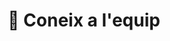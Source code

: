 ---
# An instance of the People widget.
# Documentation: https://wowchemy.com/docs/page-builder/
widget: people

# This file represents a page section.
headless: true

# Order that this section appears on the page.
weight: 1

title: 👥 Coneix a l'equip
subtitle:

content:
  # Choose which groups/teams of users to display.
  #   Edit `user_groups` in each user's profile to add them to one or more of these groups.
  user_groups:
  - 🧑‍🔬 Fundadors
  - 📚 Apunts
  - 🗒️ Activitats / 🧩 Jocs / 🧪 Pràctiques de laboratori
  - 🎓 EBAU
  - ✍️ Blog
design:
  show_interests: false
  show_role: true
  show_social: true

advanced:
  css_style: "padding-bottom: 0px;"
---